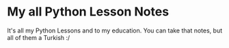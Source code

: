 # My all Python Lesson Notes
It's all my Python Lessons and to my education. You can take that notes, but all of them a Turkish :/
